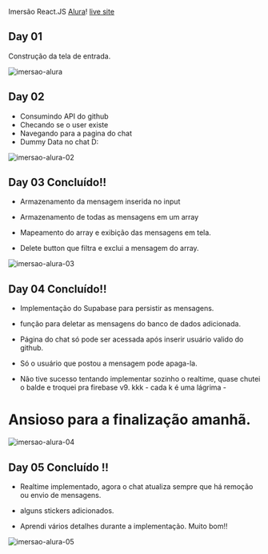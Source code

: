 Imersão React.JS [Alura](https://www.alura.com.br/imersao-react)!
[live site](https://imersao-alura-react-gamma.vercel.app/)

## Day 01

Construção da tela de entrada.

![imersao-alura](https://user-images.githubusercontent.com/75024157/150861781-aa4c77df-6242-4df3-9e79-8c18e60502f3.PNG)

## Day 02

- Consumindo API do github
- Checando se o user existe
- Navegando para a pagina do chat
- Dummy Data no chat D:

![imersao-alura-02](https://user-images.githubusercontent.com/75024157/151029198-abf15301-1af2-4f6f-b1dd-98b2b1e4bc75.PNG)

## Day 03 Concluído!!

- Armazenamento da mensagem inserida no input

- Armazenamento de todas as mensagens em um array

- Mapeamento do array e exibição das mensagens em tela.

- Delete button que filtra e exclui a mensagem do array.

![imersao-alura-03](https://user-images.githubusercontent.com/75024157/151178747-6813b883-2ca3-40db-a30e-d477889d5e51.PNG)

## Day 04 Concluído!!

- Implementação do Supabase para persistir as mensagens.

- função para deletar as mensagens do banco de dados adicionada.

- Página do chat só pode ser acessada após inserir usuário valido do github.

- Só o usuário que postou a mensagem pode apaga-la.

- Não tive sucesso tentando implementar sozinho o realtime, quase chutei o balde e troquei pra firebase v9. kkk - cada k é uma lágrima -

# Ansioso para a finalização amanhã.

![imersao-alura-04](https://user-images.githubusercontent.com/75024157/151420584-05dbfb9c-4925-44b7-b68e-fdfaee32247f.PNG)

## Day 05 Concluído !!

- Realtime implementado, agora o chat atualiza sempre que há remoção ou envio de mensagens.

- alguns stickers adicionados.

- Aprendi vários detalhes durante a implementação. Muito bom!!

![imersao-alura-05](https://user-images.githubusercontent.com/75024157/151602576-0907af42-abe3-41a8-b651-ac8bd33a96e0.PNG)
